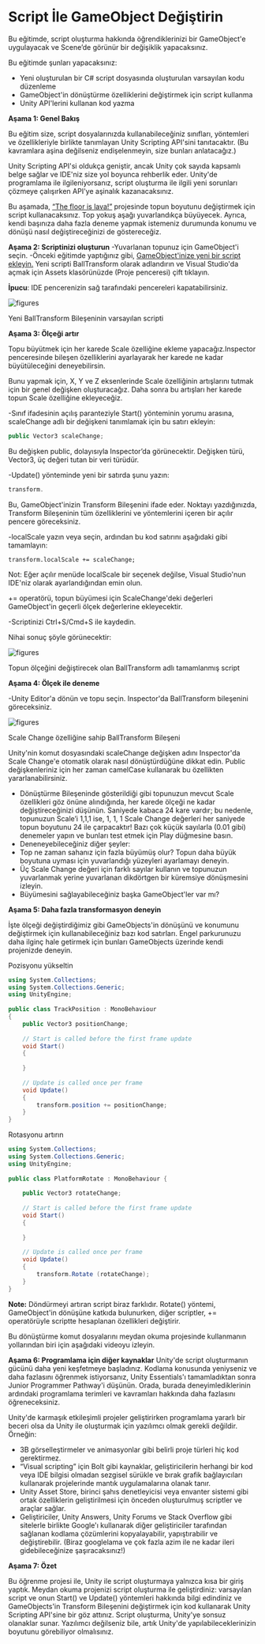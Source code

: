 # Script İle GameObject Değiştirin

Bu eğitimde, script oluşturma hakkında öğrendiklerinizi bir GameObject'e uygulayacak ve Scene’de görünür bir değişiklik yapacaksınız.

Bu eğitimde şunları yapacaksınız:

- Yeni oluşturulan bir C# script dosyasında oluşturulan varsayılan kodu düzenleme
- GameObject'in dönüştürme özelliklerini değiştirmek için script kullanma
- Unity API'lerini kullanan kod yazma

**Aşama 1: Genel Bakış**

Bu eğitim size, script dosyalarınızda kullanabileceğiniz sınıfları, yöntemleri ve özellikleriyle birlikte tanımlayan Unity Scripting API'sini tanıtacaktır. (Bu kavramlara aşina değilseniz endişelenmeyin, size bunları anlatacağız.)
 
 
Unity Scripting API'si oldukça geniştir, ancak Unity çok sayıda kapsamlı belge sağlar ve IDE'niz size yol boyunca rehberlik eder. Unity'de programlama ile ilgileniyorsanız, script oluşturma ile ilgili yeni sorunları çözmeye çalışırken API'ye aşinalık kazanacaksınız.
 

Bu aşamada, [“The floor is lava!”](https://learn.unity.com/tutorial/challenge-the-floor-is-lava) projesinde topun boyutunu değiştirmek için script kullanacaksınız. Top yokuş aşağı yuvarlandıkça büyüyecek. Ayrıca, kendi başınıza daha fazla deneme yapmak istemeniz durumunda konumu ve dönüşü nasıl değiştireceğinizi de göstereceğiz.
 
**Aşama 2: Scriptinizi oluşturun**
-Yuvarlanan topunuz için GameObject'i seçin.
-Önceki eğitimde yaptığınız gibi, [GameObject'inize yeni bir script ekleyin.](https://learn.unity.com/tutorial/get-started-with-scripts#5fa1c722edbc2a002191f052) Yeni scripti BallTransform olarak adlandırın ve Visual Studio'da açmak için Assets klasörünüzde (Proje penceresi) çift tıklayın.
 
**İpucu**: IDE pencerenizin sağ tarafındaki pencereleri kapatabilirsiniz.

![figures](https://raw.githubusercontent.com/Kodluyoruz/taskforce/main/unity-essentials/change-gameObject-with-script/figures/B.3.3_img1.png)

Yeni BallTransform Bileşeninin varsayılan scripti

**Aşama 3: Ölçeği artır**
 
Topu büyütmek için her karede Scale özelliğine ekleme yapacağız.Inspector penceresinde bileşen özelliklerini ayarlayarak her karede ne kadar büyütüleceğini deneyebilirsin.
 
Bunu yapmak için, X, Y ve Z eksenlerinde Scale özelliğinin artışlarını tutmak için bir genel değişken oluşturacağız. Daha sonra bu artışları her karede topun Scale özelliğine ekleyeceğiz.
 
-Sınıf ifadesinin açılış paranteziyle Start() yönteminin yorumu arasına, scaleChange adlı bir değişkeni tanımlamak için bu satırı ekleyin:
 ```csharp
public Vector3 scaleChange;
 ````
Bu değişken public, dolayısıyla Inspector’da görünecektir. Değişken türü, Vector3, üç değeri tutan bir veri türüdür.
 
-Update() yönteminde yeni bir satırda şunu yazın:
 ```csharp
transform.
 ```
 
Bu, GameObject'inizin Transform Bileşenini ifade eder. Noktayı yazdığınızda, Transform Bileşeninin tüm özelliklerini ve yöntemlerini içeren bir açılır pencere göreceksiniz.
 
-localScale yazın veya seçin, ardından bu kod satırını aşağıdaki gibi tamamlayın:
 ```charp
transform.localScale += scaleChange;
 ```
Not: Eğer açılır menüde localScale bir seçenek değilse, Visual Studio'nun IDE'niz olarak ayarlandığından emin olun.
 
+= operatörü, topun büyümesi için ScaleChange'deki değerleri GameObject'in geçerli ölçek değerlerine ekleyecektir.
 
-Scriptinizi Ctrl+S/Cmd+S ile kaydedin.
 
Nihai sonuç şöyle görünecektir:

![figures](https://raw.githubusercontent.com/Kodluyoruz/taskforce/main/unity-essentials/change-gameObject-with-script/figures/B.3.3_img2.png)

Topun ölçeğini değiştirecek olan BallTransform adlı tamamlanmış script

**Aşama 4: Ölçek ile deneme**

-Unity Editor'a dönün ve topu seçin. Inspector'da BallTransform bileşenini göreceksiniz.

![figures](https://raw.githubusercontent.com/Kodluyoruz/taskforce/main/unity-essentials/change-gameObject-with-script/figures/B.3.3_img2.png)

Scale Change özelliğine sahip BallTransform Bileşeni

Unity'nin komut dosyasındaki scaleChange değişken adını Inspector'da Scale Change'e otomatik olarak nasıl dönüştürdüğüne dikkat edin. Public değişkenleriniz için her zaman camelCase kullanarak bu özellikten yararlanabilirsiniz.
- Dönüştürme Bileşeninde gösterildiği gibi topunuzun mevcut Scale özellikleri göz önüne alındığında, her karede ölçeği ne kadar değiştireceğinizi düşünün. Saniyede kabaca 24 kare vardır; bu nedenle, topunuzun Scale’i 1,1,1 ise, 1, 1, 1 Scale Change değerleri her saniyede topun boyutunu 24 ile çarpacaktır! Bazı çok küçük sayılarla (0.01 gibi) denemeler yapın ve bunları test etmek için Play düğmesine basın.
- Deneneyebileceğiniz diğer şeyler:
- Top ne zaman sahanız için fazla büyümüş olur? Topun daha büyük boyutuna uyması için yuvarlandığı yüzeyleri ayarlamayı deneyin.
- Üç Scale Change değeri için farklı sayılar kullanın ve topunuzun yuvarlanmak yerine yuvarlanan dikdörtgen bir küremsiye dönüşmesini izleyin.
- Büyümesini sağlayabileceğiniz başka GameObject'ler var mı?


**Aşama 5: Daha fazla transformasyon deneyin**

İşte ölçeği değiştirdiğimiz gibi GameObjects'in dönüşünü ve konumunu değiştirmek için kullanabileceğiniz bazı kod satırları. Engel parkurunuzu daha ilginç hale getirmek için bunları GameObjects üzerinde kendi projenizde deneyin.
 
Pozisyonu yükseltin
```csharp
using System.Collections;
using System.Collections.Generic;
using UnityEngine;
 
public class TrackPosition : MonoBehaviour
{
	public Vector3 positionChange;
 
	// Start is called before the first frame update
	void Start()
	{
    	
	}
 
	// Update is called once per frame
	void Update()
	{
    	transform.position += positionChange;
	}
}
```
 
Rotasyonu artırın
```csharp
using System.Collections;
using System.Collections.Generic;
using UnityEngine;
 
public class PlatformRotate : MonoBehaviour {
 
	public Vector3 rotateChange;
 
	// Start is called before the first frame update
	void Start()
	{
	
	}
 
	// Update is called once per frame
	void Update()
	{
    	transform.Rotate (rotateChange);
	}
}
```
 
**Note:** Döndürmeyi artıran script biraz farklıdır. Rotate() yöntemi, GameObject'in dönüşüne katkıda bulunurken, diğer scriptler, += operatörüyle scriptte hesaplanan özellikleri değiştirir.
 
Bu dönüştürme komut dosyalarını meydan okuma projesinde kullanmanın yollarından biri için aşağıdaki videoyu izleyin.
 
**Aşama 6: Programlama için diğer kaynaklar**
Unity'de script oluşturmanın gücünü daha yeni keşfetmeye başladınız. Kodlama konusunda yeniyseniz ve daha fazlasını öğrenmek istiyorsanız, Unity Essentials'ı tamamladıktan sonra Junior Programmer Pathway'i düşünün. Orada, burada deneyimlediklerinin ardındaki programlama terimleri ve kavramları hakkında daha fazlasını öğreneceksiniz.
 
Unity'de karmaşık etkileşimli projeler geliştirirken programlama yararlı bir beceri olsa da Unity ile oluşturmak için yazılımcı olmak gerekli değildir. Örneğin:

- 3B görselleştirmeler ve animasyonlar gibi belirli proje türleri hiç kod gerektirmez.
- “Visual scripting” için Bolt gibi kaynaklar, geliştiricilerin herhangi bir kod veya IDE bilgisi olmadan sezgisel sürükle ve bırak grafik bağlayıcıları kullanarak projelerinde mantık uygulamalarına olanak tanır.
- Unity Asset Store, birinci şahıs denetleyicisi veya envanter sistemi gibi ortak özelliklerin geliştirilmesi için önceden oluşturulmuş scriptler ve araçlar sağlar.
- Geliştiriciler, Unity Answers, Unity Forums ve Stack Overflow gibi sitelerle birlikte Google'ı kullanarak diğer geliştiriciler tarafından sağlanan kodlama çözümlerini kopyalayabilir, yapıştırabilir ve değiştirebilir. (Biraz googlelama ve çok fazla azim ile ne kadar ileri gidebileceğinize şaşıracaksınız!)
 
**Aşama 7: Özet**

Bu öğrenme projesi ile, Unity ile script oluşturmaya yalnızca kısa bir giriş yaptık. Meydan okuma projenizi script oluşturma ile geliştirdiniz: varsayılan script ve onun Start() ve Update() yöntemleri hakkında bilgi edindiniz ve GameObjects'in Transform Bileşenini değiştirmek için kod kullanarak Unity Scripting API'sine bir göz attınız. Script oluşturma, Unity'ye sonsuz olanaklar sunar. Yazılımcı değilseniz bile, artık Unity'de yapılabileceklerinizin boyutunu görebiliyor olmalısınız.




